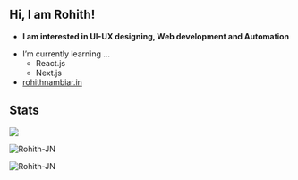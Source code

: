 ## Hi, I am Rohith!

* **I am interested in UI-UX designing, Web development and Automation**
- I’m currently learning ...
  - React.js
  - Next.js
- <a href="https://rohithnambiar.in/">rohithnambiar.in</a>

## Stats
<p><img align="center" src="https://github-profile-summary-cards.vercel.app/api/cards/profile-details?username=Rohith-JN&theme=github" /></p>
<p><img align="center" src="https://github-stats-alpha.vercel.app/api?username=Rohith-JN&bc=ebebeb&ic=0E8AD9" alt="Rohith-JN" /></p>
<p><img align="left" src="https://github-readme-stats.vercel.app/api/top-langs?username=Rohith-JN&langs_count=20&show_icons=true&locale=en&layout=compact" alt="Rohith-JN" /></p>

